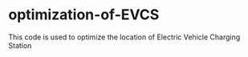 # optimization-of-EVCS
This code is used to optimize the location of Electric Vehicle Charging Station  
